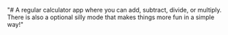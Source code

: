 "# A regular calculator app where you can add, subtract, divide, or multiply. There is also a optional silly mode that makes things more fun in a simple way!" 

